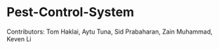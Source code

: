 # Pest-Control-System

Contributors: Tom Haklai, Aytu Tuna, Sid Prabaharan, Zain Muhammad, Keven Li
